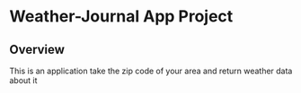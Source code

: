 # Weather-Journal App Project

## Overview
This is an application take the zip code of your area and return weather data about it



